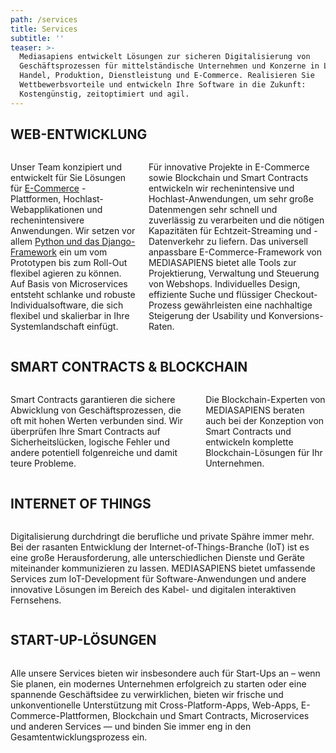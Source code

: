 ```yaml
---
path: /services
title: Services
subtitle: ''
teaser: >-
  Mediasapiens entwickelt Lösungen zur sicheren Digitalisierung von
  Geschäftsprozessen für mittelständische Unternehmen und Konzerne in Logistik,
  Handel, Produktion, Dienstleistung und E-Commerce. Realisieren Sie
  Wettbewerbsvorteile und entwickeln Ihre Software in die Zukunft:
  Kostengünstig, zeitoptimiert und agil.
---
```


## WEB-ENTWICKLUNG

<div class='columns'>

Unser Team konzipiert und entwickelt für Sie Lösungen für [E-Commerce](/services/e-commerce) -Plattformen, Hochlast-Webapplikationen und rechenintensivere Anwendungen. Wir setzen vor allem [Python und das Django-Framework](https://mediasapiens.de/services/django-python) ein um vom Prototypen bis zum Roll-Out flexibel agieren zu können. Auf Basis von Microservices entsteht schlanke und robuste Individualsoftware, die sich flexibel und skalierbar in Ihre Systemlandschaft einfügt.

Für innovative Projekte in E-Commerce sowie Blockchain und Smart Contracts entwickeln wir rechenintensive und Hochlast-Anwendungen, um sehr große Datenmengen sehr schnell und zuverlässig zu verarbeiten und die nötigen Kapazitäten für Echtzeit-Streaming und -Datenverkehr zu liefern. Das universell anpassbare E-Commerce-Framework von MEDIASAPIENS bietet alle Tools zur Projektierung, Verwaltung und Steuerung von Webshops. Individuelles Design, effiziente Suche und flüssiger Checkout-Prozess gewährleisten eine nachhaltige Steigerung der Usability und Konversions-Raten.

</div>

## SMART CONTRACTS & BLOCKCHAIN

<div class='columns'>

Smart Contracts garantieren die sichere Abwicklung von Geschäftsprozessen, die oft mit hohen Werten verbunden sind. Wir überprüfen Ihre Smart Contracts auf Sicherheitslücken, logische Fehler und andere potentiell folgenreiche und damit teure Probleme.

Die Blockchain-Experten von MEDIASAPIENS beraten auch bei der Konzeption von Smart Contracts und entwickeln komplette Blockchain-Lösungen für Ihr Unternehmen.

</div>

## INTERNET OF THINGS

<div class='columns'>

Digitalisierung durchdringt die berufliche und private Spähre immer mehr. Bei der rasanten Entwicklung der Internet-of-Things-Branche (IoT) ist es eine große Herausforderung, alle unterschiedlichen Dienste und Geräte miteinander kommunizieren zu lassen. MEDIASAPIENS bietet umfassende Services zum IoT-Development für Software-Anwendungen und andere innovative Lösungen im Bereich des Kabel- und digitalen interaktiven Fernsehens.

</div>

## START-UP-LÖSUNGEN

<div class='columns'>

Alle unsere Services bieten wir insbesondere auch für Start-Ups an – wenn Sie planen, ein modernes Unternehmen erfolgreich zu starten oder eine spannende Geschäftsidee zu verwirklichen, bieten wir frische und unkonventionelle Unterstützung mit Cross-Platform-Apps, Web-Apps, E-Commerce-Plattformen, Blockchain und Smart Contracts, Microservices und anderen Services — und binden Sie immer eng in den Gesamtentwicklungsprozess ein.

</div>
